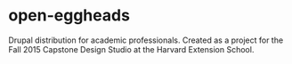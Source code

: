 # open-eggheads
Drupal distribution for academic professionals. Created as a project for the Fall 2015 Capstone Design Studio at the Harvard Extension School.
